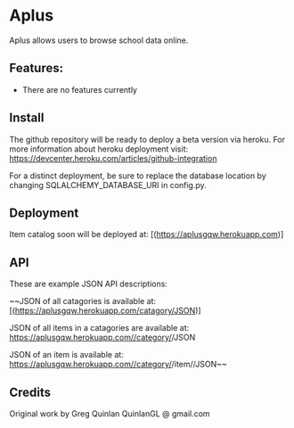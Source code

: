 # Aplus

Aplus allows users to browse school data online. 

## Features:
  * There are no features currently


## Install

The github repository will be ready to deploy a beta version via heroku. For more information about heroku deployment visit: https://devcenter.heroku.com/articles/github-integration

For a distinct deployment, be sure to replace the database location by changing SQLALCHEMY_DATABASE_URI in config.py.


## Deployment

Item catalog soon will be  deployed at:
[(https://aplusgqw.herokuapp.com)]


## API

These are example JSON API descriptions:

~~JSON of all catagories is available at:
[(https://aplusgqw.herokuapp.com/catagory/JSON)]

JSON of all items in a catagories are available at:
https://aplusgqw.herokuapp.com//category/<name>/JSON

JSON of an item is available at:
https://aplusgqw.herokuapp.com//category/<categoryname>/item/<itemname>/JSON~~


## Credits

Original work by Greg Quinlan
QuinlanGL @ gmail.com